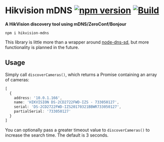 # Hikvision mDNS [![npm version](https://badge.fury.io/js/hikvision-mdns.svg)](https://badge.fury.io/js/hikvision-mdns) [![Build](https://github.com/128keaton/hikvision-mdns/actions/workflows/code-coverage.yml/badge.svg)](https://github.com/128keaton/hikvision-mdns/actions/workflows/code-coverage.yml)
**A HikVision discovery tool using mDNS/ZeroConf/Bonjour**

```shell
npm i hikvision-mdns
```

This library is little more than a wrapper around [node-dns-sd](https://github.com/futomi/node-dns-sd), 
but more functionality is planned in the future.

## Usage

Simply call `discoverCameras()`, which returns a Promise containing an array of cameras:
```typescript
[
  {
    address: '10.0.1.166',
    name: 'HIKVISION DS-2CD2722FWD-IZS - 733050127',
    serial: 'DS-2CD2722FWD-IZS20170321BBWR733050127',
    partialSerial: '733050127'
  }
]
```

You can optionally pass a greater timeout value to `discoverCameras()` to increase the search time. 
The default is 3 seconds.

